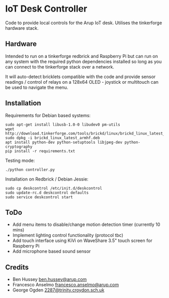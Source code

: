 # IoT Desk Controller
Code to provide local controls for the Arup IoT desk. Utilises the tinkerforge hardware stack.

## Hardware
Intended to run on a tinkerforge redbrick and Raspberry Pi but can run on any system with the required python dependencies installed so long as you can connect to the tinkerforge stack over a network.

It will auto-detect bricklets compatible with the code and provide sensor readings / control of relays on a 128x64 OLED - joystick or multitouch can be used to navigate the menu.

## Installation
Requirements for Debian based systems:
```
sudo apt-get install libusb-1.0-0 libudev0 pm-utils
wget http://download.tinkerforge.com/tools/brickd/linux/brickd_linux_latest_armhf.deb
sudo dpkg -i brickd_linux_latest_armhf.deb
apt install python-dev python-setuptools libjpeg-dev python-cryptography 
pip install -r requirements.txt
```


Testing mode:
```
./python controller.py
```

Installation on Redbrick / Debian Jessie:
```
sudo cp deskcontrol /etc/init.d/deskcontrol
sudo update-rc.d deskcontrol defaults
sudo service deskcontrol start
```

## ToDo
* Add menu items to disable/change motion detection timer (currently 10 mins)
* Implement lighting control functionality (protocol tbc)
* Add touch interface using KiVi on WaveShare 3.5" touch screen for Raspberry Pi
* Add microphone based sound sensor

## Credits
* Ben Hussey <ben.hussey@arup.com>
* Francesco Anselmo <francesco.anselmo@arup.com>
* George Ogden <2287@trinity.croydon.sch.uk>


